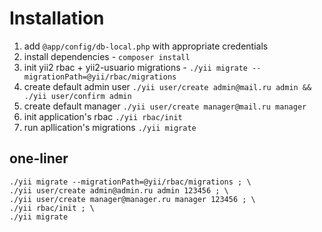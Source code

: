 # Installation

1. add `@app/config/db-local.php` with appropriate credentials
1. install dependencies - `composer install`
1. init yii2 rbac + yii2-usuario migrations - `./yii migrate --migrationPath=@yii/rbac/migrations`
1. create default admin user `./yii user/create admin@mail.ru admin && ./yii user/confirm admin`
1. create default manager `./yii user/create manager@mail.ru manager`
1. init application's rbac `./yii rbac/init`
1. run apllication's migrations `./yii migrate`

## one-liner

```
./yii migrate --migrationPath=@yii/rbac/migrations ; \
./yii user/create admin@admin.ru admin 123456 ; \
./yii user/create manager@manager.ru manager 123456 ; \
./yii rbac/init ; \
./yii migrate
```